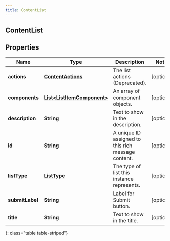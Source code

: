 ```yaml
---
title: ContentList
---
```

## ContentList


## Properties

| Name | Type | Description | Notes |
| ------------ | ------------- | ------------- | ------------- |
| **actions** | <!----><!---->[**ContentActions**](ContentActions.html)<!----> | The list actions (Deprecated). |  [optional] |
| **components** | <!----><!---->[**List&lt;ListItemComponent&gt;**](ListItemComponent.html)<!----> | An array of component objects. |  [optional] |
| **description** | <!----><!---->**String**<!----> | Text to show in the description. |  [optional] |
| **id** | <!----><!---->**String**<!----> | A unique ID assigned to this rich message content. |  [optional] |
| **listType** | <!----><!---->[**ListType**](ListType.html)<!----> | The type of list this instance represents. |  [optional] |
| **submitLabel** | <!----><!---->**String**<!----> | Label for Submit button. |  [optional] |
| **title** | <!----><!---->**String**<!----> | Text to show in the title. |  [optional] |
{: class="table table-striped"}



